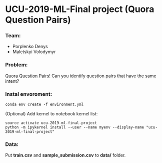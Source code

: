 # UCU-2019-ML-Final project (Quora Question Pairs)

### Team:
- Porplenko Denys
- Maletskyi Volodymyr

### Problem:
[Quora Question Pairs!](https://www.kaggle.com/c/quora-question-pairs/overview)
Can you identify question pairs that have the same intent?


### Instal envoroment:
```{bash}
conda env create -f environment.yml
```
(Optional) Add kernel to notebook kernel list:
```{bash}
source activate ucu-2019-ml-final-project
python -m ipykernel install --user --name myenv --display-name "ucu-2019-ml-final-project"
```

### Data:
Put __train.csv__ and __sample_submission.csv__ to __data/__ folder.

